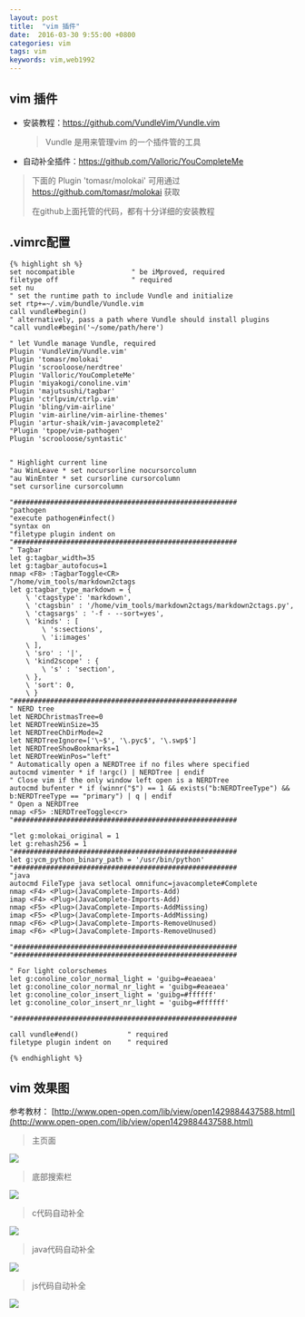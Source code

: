 ```yaml
---
layout: post
title:  "vim 插件"
date:  2016-03-30 9:55:00 +0800
categories: vim
tags: vim
keywords: vim,web1992
---
```


vim 插件
---


- 安装教程：https://github.com/VundleVim/Vundle.vim
	>Vundle 是用来管理vim 的一个插件管的工具
	
- 自动补全插件：https://github.com/Valloric/YouCompleteMe
	
<!--more-->
>下面的 Plugin 'tomasr/molokai' 可用通过 https://github.com/tomasr/molokai 获取
>
>在github上面托管的代码，都有十分详细的安装教程
>

.vimrc配置
---
	{% highlight sh %}
	set nocompatible              " be iMproved, required
	filetype off                  " required
	set nu
	" set the runtime path to include Vundle and initialize
	set rtp+=~/.vim/bundle/Vundle.vim
	call vundle#begin()
	" alternatively, pass a path where Vundle should install plugins
	"call vundle#begin('~/some/path/here')

	" let Vundle manage Vundle, required
	Plugin 'VundleVim/Vundle.vim'
	Plugin 'tomasr/molokai'
	Plugin 'scrooloose/nerdtree'
	Plugin 'Valloric/YouCompleteMe'
	Plugin 'miyakogi/conoline.vim'
	Plugin 'majutsushi/tagbar'
	Plugin 'ctrlpvim/ctrlp.vim'
	Plugin 'bling/vim-airline'
	Plugin 'vim-airline/vim-airline-themes'
	Plugin 'artur-shaik/vim-javacomplete2'
	"Plugin 'tpope/vim-pathogen'
	Plugin 'scrooloose/syntastic'


	" Highlight current line
	"au WinLeave * set nocursorline nocursorcolumn
	"au WinEnter * set cursorline cursorcolumn
	"set cursorline cursorcolumn

	"#######################################################
	"pathogen
	"execute pathogen#infect()
	"syntax on
	"filetype plugin indent on
	"#######################################################
	" Tagbar
	let g:tagbar_width=35
	let g:tagbar_autofocus=1
	nmap <F8> :TagbarToggle<CR>
	"/home/vim_tools/markdown2ctags
	let g:tagbar_type_markdown = {
		\ 'ctagstype': 'markdown',
		\ 'ctagsbin' : '/home/vim_tools/markdown2ctags/markdown2ctags.py',
		\ 'ctagsargs' : '-f - --sort=yes',
		\ 'kinds' : [
			\ 's:sections',
			\ 'i:images'
		\ ],
		\ 'sro' : '|',
		\ 'kind2scope' : {
			\ 's' : 'section',
		\ },
		\ 'sort': 0,
		\ }
	"#######################################################
	" NERD tree
	let NERDChristmasTree=0
	let NERDTreeWinSize=35
	let NERDTreeChDirMode=2
	let NERDTreeIgnore=['\~$', '\.pyc$', '\.swp$']
	let NERDTreeShowBookmarks=1
	let NERDTreeWinPos="left"
	" Automatically open a NERDTree if no files where specified
	autocmd vimenter * if !argc() | NERDTree | endif
	" Close vim if the only window left open is a NERDTree
	autocmd bufenter * if (winnr("$") == 1 && exists("b:NERDTreeType") && b:NERDTreeType == "primary") | q | endif
	" Open a NERDTree
	nmap <F5> :NERDTreeToggle<cr>
	"#######################################################

	"let g:molokai_original = 1
	let g:rehash256 = 1
	"#######################################################
	let g:ycm_python_binary_path = '/usr/bin/python'
	"#######################################################
	"java
	autocmd FileType java setlocal omnifunc=javacomplete#Complete
	nmap <F4> <Plug>(JavaComplete-Imports-Add)
	imap <F4> <Plug>(JavaComplete-Imports-Add)
	nmap <F5> <Plug>(JavaComplete-Imports-AddMissing)
	imap <F5> <Plug>(JavaComplete-Imports-AddMissing)
	nmap <F6> <Plug>(JavaComplete-Imports-RemoveUnused)
	imap <F6> <Plug>(JavaComplete-Imports-RemoveUnused)

	"#######################################################
	"#######################################################

	" For light colorschemes
	let g:conoline_color_normal_light = 'guibg=#eaeaea'
	let g:conoline_color_normal_nr_light = 'guibg=#eaeaea'
	let g:conoline_color_insert_light = 'guibg=#ffffff'
	let g:conoline_color_insert_nr_light = 'guibg=#ffffff'

	"#######################################################

	call vundle#end()            " required
	filetype plugin indent on    " required

	{% endhighlight %}

vim 效果图
---
参考教材：
[http://www.open-open.com/lib/view/open1429884437588.html](http://www.open-open.com/lib/view/open1429884437588.html)

> 主页面
>

![](http://i.imgur.com/4JljPIN.png)

> 底部搜索栏
>

![](http://i.imgur.com/5qcvHYj.png)

>c代码自动补全
>

![](http://i.imgur.com/P9irbOV.png)

>java代码自动补全
>

![](http://i.imgur.com/YISgktP.png)


>js代码自动补全
>
![](http://i.imgur.com/FYgakKe.png)
